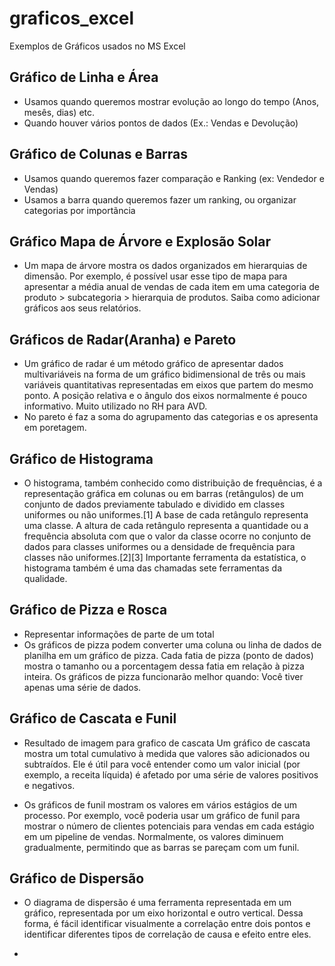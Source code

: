 # graficos_excel
Exemplos de Gráficos usados no MS Excel 


## Gráfico de Linha e Área
- Usamos quando queremos mostrar evolução ao longo do tempo (Anos, mesês, dias) etc.
- Quando houver vários pontos de dados (Ex.: Vendas e Devolução)

## Gráfico de Colunas e Barras
- Usamos quando queremos fazer comparação e Ranking (ex: Vendedor e Vendas)
- Usamos a barra quando queremos fazer um ranking, ou organizar categorias por importãncia

## Gráfico Mapa de Árvore e Explosão Solar
- Um mapa de árvore mostra os dados organizados em hierarquias de dimensão. Por exemplo, é possível usar esse tipo de mapa para apresentar a média anual de vendas de cada item em uma categoria de produto > subcategoria > hierarquia de produtos. Saiba como adicionar gráficos aos seus relatórios.


## Gráficos de Radar(Aranha) e Pareto
- Um gráfico de radar é um método gráfico de apresentar dados multivariáveis na forma de um gráfico bidimensional de três ou mais variáveis quantitativas representadas em eixos que partem do mesmo ponto. A posição relativa e o ângulo dos eixos normalmente é pouco informativo. Muito utilizado no RH para AVD.
- No pareto é faz a soma do agrupamento das categorias e os apresenta em poretagem.

## Gráfico de Histograma
- O histograma, também conhecido como distribuição de frequências, é a representação gráfica em colunas ou em barras (retângulos) de um conjunto de dados previamente tabulado e dividido em classes uniformes ou não uniformes.[1] A base de cada retângulo representa uma classe. A altura de cada retângulo representa a quantidade ou a frequência absoluta com que o valor da classe ocorre no conjunto de dados para classes uniformes ou a densidade de frequência para classes não uniformes.[2][3] Importante ferramenta da estatística, o histograma também é uma das chamadas sete ferramentas da qualidade.

## Gráfico de Pizza e Rosca
- Representar informações de parte de um total
- Os gráficos de pizza podem converter uma coluna ou linha de dados de planilha em um gráfico de pizza. Cada fatia de pizza (ponto de dados) mostra o tamanho ou a porcentagem dessa fatia em relação à pizza inteira. Os gráficos de pizza funcionarão melhor quando: Você tiver apenas uma série de dados.

## Gráfico de Cascata e Funil
- Resultado de imagem para grafico de cascata Um gráfico de cascata mostra um total cumulativo à medida que valores são adicionados ou subtraídos. Ele é útil para você entender como um valor inicial (por exemplo, a receita líquida) é afetado por uma série de valores positivos e negativos.

- Os gráficos de funil mostram os valores em vários estágios de um processo. Por exemplo, você poderia usar um gráfico de funil para mostrar o número de clientes potenciais para vendas em cada estágio em um pipeline de vendas. Normalmente, os valores diminuem gradualmente, permitindo que as barras se pareçam com um funil.


## Gráfico de Dispersão
- O diagrama de dispersão é uma ferramenta representada em um gráfico, representada por um eixo horizontal e outro vertical. Dessa forma, é fácil identificar visualmente a correlação entre dois pontos e identificar diferentes tipos de correlação de causa e efeito entre eles.

- 







